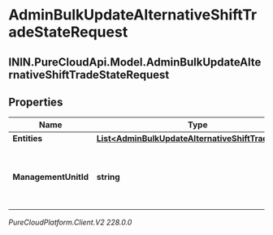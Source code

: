 # AdminBulkUpdateAlternativeShiftTradeStateRequest

## ININ.PureCloudApi.Model.AdminBulkUpdateAlternativeShiftTradeStateRequest

## Properties

|Name | Type | Description | Notes|
|------------ | ------------- | ------------- | -------------|
| **Entities** | [**List&lt;AdminBulkUpdateAlternativeShiftTradeState&gt;**](AdminBulkUpdateAlternativeShiftTradeState) |  | [optional] |
| **ManagementUnitId** | **string** | The ID of the management unit for this alternative shift bulk trade update | |



_PureCloudPlatform.Client.V2 228.0.0_
